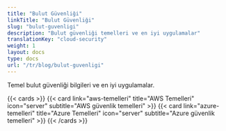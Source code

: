 ```yaml
---
title: "Bulut Güvenliği"
linkTitle: "Bulut Güvenliği"
slug: "bulut-guvenligi"
description: "Bulut güvenliği temelleri ve en iyi uygulamalar"
translationKey: "cloud-security"
weight: 1
layout: docs
type: docs
url: "/tr/blog/bulut-guvenligi"
---
```


Temel bulut güvenliği bilgileri ve en iyi uygulamalar.

{{< cards >}}
  {{< card link="aws-temelleri" title="AWS Temelleri" icon="server" subtitle="AWS güvenlik temelleri" >}}
  {{< card link="azure-temelleri" title="Azure Temelleri" icon="server" subtitle="Azure güvenlik temelleri" >}}
{{< /cards >}} 
